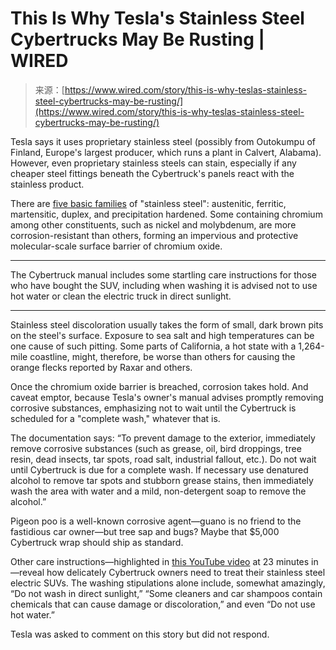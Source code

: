 <!--yml
category: 未分类
date: 2024-05-27 14:54:32
-->

# This Is Why Tesla's Stainless Steel Cybertrucks May Be Rusting | WIRED

> 来源：[https://www.wired.com/story/this-is-why-teslas-stainless-steel-cybertrucks-may-be-rusting/](https://www.wired.com/story/this-is-why-teslas-stainless-steel-cybertrucks-may-be-rusting/)

Tesla says it uses proprietary stainless steel (possibly from Outokumpu of Finland, Europe's largest producer, which runs a plant in Calvert, Alabama). However, even proprietary stainless steels can stain, especially if any cheaper steel fittings beneath the Cybertruck's panels react with the stainless product.

There are [five basic families](https://bssa.org.uk/bssa_articles/how-many-types-of-stainless-steel-are-there-2/) of "stainless steel": austenitic, ferritic, martensitic, duplex, and precipitation hardened. Some containing chromium among other constituents, such as nickel and molybdenum, are more corrosion-resistant than others, forming an impervious and protective molecular-scale surface barrier of chromium oxide.

* * *

 The Cybertruck manual includes some startling care instructions for those who have bought the SUV, including when washing it is advised not to use hot water or clean the electric truck in direct sunlight.

* * * 

Stainless steel discoloration usually takes the form of small, dark brown pits on the steel's surface. Exposure to sea salt and high temperatures can be one cause of such pitting. Some parts of California, a hot state with a 1,264-mile coastline, might, therefore, be worse than others for causing the orange flecks reported by Raxar and others.

Once the chromium oxide barrier is breached, corrosion takes hold. And caveat emptor, because Tesla's owner's manual advises promptly removing corrosive substances, emphasizing not to wait until the Cybertruck is scheduled for a "complete wash," whatever that is.

The documentation says: “To prevent damage to the exterior, immediately remove corrosive substances (such as grease, oil, bird droppings, tree resin, dead insects, tar spots, road salt, industrial fallout, etc.). Do not wait until Cybertruck is due for a complete wash. If necessary use denatured alcohol to remove tar spots and stubborn grease stains, then immediately wash the area with water and a mild, non-detergent soap to remove the alcohol.”

Pigeon poo is a well-known corrosive agent—guano is no friend to the fastidious car owner—but tree sap and bugs? Maybe that $5,000 Cybertruck wrap should ship as standard.

Other care instructions—highlighted in [this YouTube video](https://www.youtube.com/watch?v=OXY5zBpfGOw) at 23 minutes in—reveal how delicately Cybertruck owners need to treat their stainless steel electric SUVs. The washing stipulations alone include, somewhat amazingly, “Do not wash in direct sunlight,” “Some cleaners and car shampoos contain chemicals that can cause damage or discoloration,” and even “Do not use hot water.”

Tesla was asked to comment on this story but did not respond.